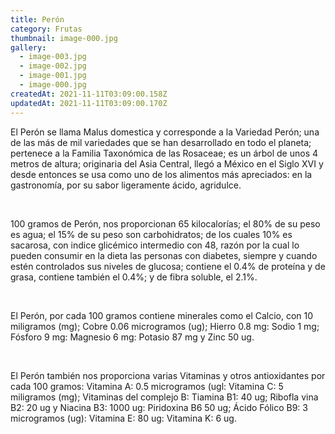 ```yaml
---
title: Perón
category: Frutas
thumbnail: image-000.jpg
gallery:
  - image-003.jpg
  - image-002.jpg
  - image-001.jpg
  - image-000.jpg
createdAt: 2021-11-11T03:09:00.158Z
updatedAt: 2021-11-11T03:09:00.170Z
---
```

El Perón se llama Malus domestica y corresponde a la Variedad Perón; una de las más de mil variedades que se han desarrollado en todo el planeta; pertenece a la Familia Taxonómica de las Rosaceae; es un árbol de unos 4 metros de altura; originaria del Asia Central, llegó a México en el Siglo XVI y desde entonces se usa como uno de los alimentos más apreciados: en la gastronomía, por su sabor ligeramente ácido, agridulce.

<br/>

100 gramos de Perón, nos proporcionan 65 kilocalorías; el 80% de su peso es agua; el 15% de su peso son carbohidratos; de los cuales 10% es sacarosa, con indice glicémico intermedio con 48, razón por la cual lo pueden consumir en la dieta las personas con diabetes, siempre y cuando estén controlados sus niveles de glucosa; contiene el 0.4% de proteína y de grasa, contiene también el 0.4%; y de fibra soluble, el 2.1%.

<br/>

El Perón, por cada 100 gramos contiene minerales como el Calcio, con 10 miligramos (mg); Cobre 0.06 microgramos (ug); Hierro 0.8 mg: Sodio 1 mg; Fósforo 9 mg: Magnesio 6 mg: Potasio 87 mg y Zinc 50 ug.

<br/>

El Perón también nos proporciona varias Vitaminas y otros antioxidantes por cada 100 gramos: Vitamina A: 0.5 microgramos (ugl: Vitamina C: 5 miligramos (mg); Vitaminas del complejo B: Tiamina B1: 40 ug; Ribofla vina B2: 20 ug y Niacina B3: 1000 ug: Piridoxina B6 50 ug; Ácido Fólico B9: 3 microgramos (ug): Vitamina E: 80 ug: Vitamina K: 6 ug.